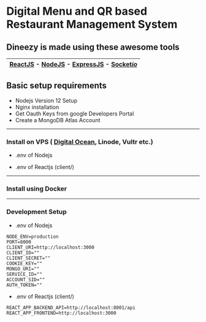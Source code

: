 # Digital Menu and QR based Restaurant Management System

## Dineezy is made using these awesome tools
| [ReactJS](https://reactjs.org/) - [NodeJS]() - [ExpressJS]() - [Socket*io*]()	|
|--|
## Basic setup requirements
* Nodejs Version 12 Setup
* Nginx installation
* Get Oauth Keys from google Developers Portal
* Create a MongoDB Atlas Account


* * *

### Install on VPS ( [Digital Ocean](https://www.digitalocean.com/), Linode, Vultr etc.)
* .env of Nodejs
	
	
	
* .env of Reactjs (client/)
	
	

* * *

### Install using Docker






* * *

### Development Setup
* .env of Nodejs

```
NODE_ENV=production
PORT=8000
CLIENT_URI=http://localhost:3000
CLIENT_ID=""
CLIENT_SECRET=""
COOKIE_KEY=""
MONGO_URI=""
SERVICE_ID=""
ACCOUNT_SID=""
AUTH_TOKEN=""
```	
	
* .env of Reactjs (client/)
```
REACT_APP_BACKEND_API=http://localhost:8001/api
REACT_APP_FRONTEND=http://localhost:3000
```
